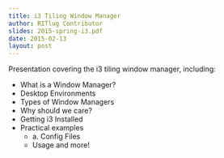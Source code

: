 ```yaml
---
title: i3 Tiling Window Manager
author: RITlug Contributor
slides: 2015-spring-i3.pdf
date: 2015-02-13
layout: post
---
```


Presentation covering the i3 tiling window manager, including:

* What is a Window Manager?
* Desktop Environments
* Types of Window Managers
* Why should we care?
* Getting i3 Installed
* Practical examples
  * a. Config Files
  * Usage and more!
